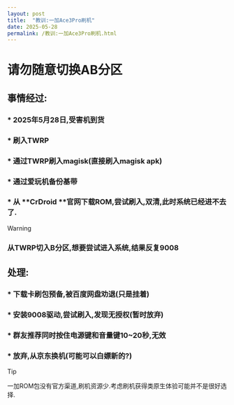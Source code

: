 ```yaml
---
layout: post
title:  "教训:一加Ace3Pro刷机"
date: 2025-05-28
permalink: /教训:一加Ace3Pro刷机.html
---
```


# 请勿随意切换AB分区

## 事情经过:

### * 2025年5月28日,受害机到货

### * 刷入TWRP

### * 通过TWRP刷入magisk(直接刷入magisk apk)

### * 通过爱玩机备份基带

### * 从 **CrDroid **官网下载ROM,尝试刷入,双清,此时系统已经进不去了.

> [!WARNING]
>
> ### 从TWRP切入B分区,想要尝试进入系统,结果反复**9008**

## 处理:

### * 下载卡刷包预备,被百度网盘劝退(只是挂着)

### * 安装9008驱动,尝试刷入,发现无授权(暂时放弃)

### * 群友推荐同时按住电源键和音量键10~20秒,无效

### * 放弃,从京东换机(可能可以白嫖新的?)

> [!TIP]
>
> 一加ROM包没有官方渠道,刷机资源少.考虑刷机获得类原生体验可能并不是很好选择.

